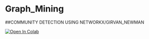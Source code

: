 # Graph_Mining

##COMMUNITY DETECTION USING NETWORKX/GIRVAN_NEWMAN

[![Open In Colab](https://colab.research.google.com/assets/colab-badge.svg)](https://colab.research.google.com/drive/1RwkMd81criKPMKn9HnqdMVFlkv6Ohrqi)
